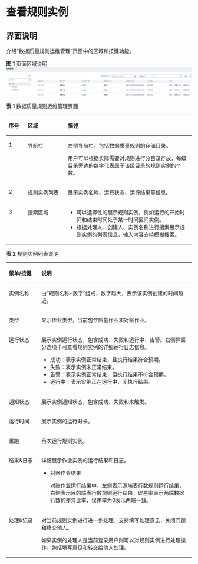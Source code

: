 # 查看规则实例<a name="dgc_01_0714"></a>

## 界面说明<a name="zh-cn_topic_0141836102_section188311212811"></a>

介绍“数据质量规则运维管理“页面中的区域和按键功能。

**图 1**  页面区域说明<a name="fig46351940152219"></a>  
![](figures/页面区域说明.jpg "页面区域说明")

**表 1**  数据质量规则运维管理页面

<a name="zh-cn_topic_0141836102_table1481314118143"></a>
<table><thead align="left"><tr id="zh-cn_topic_0141836102_row481471118149"><th class="cellrowborder" valign="top" width="10.241024102410242%" id="mcps1.2.4.1.1"><p id="zh-cn_topic_0141836102_p3814911161415"><a name="zh-cn_topic_0141836102_p3814911161415"></a><a name="zh-cn_topic_0141836102_p3814911161415"></a>序号</p>
</th>
<th class="cellrowborder" valign="top" width="21.602160216021602%" id="mcps1.2.4.1.2"><p id="zh-cn_topic_0141836102_p14814101118145"><a name="zh-cn_topic_0141836102_p14814101118145"></a><a name="zh-cn_topic_0141836102_p14814101118145"></a>区域</p>
</th>
<th class="cellrowborder" valign="top" width="68.15681568156815%" id="mcps1.2.4.1.3"><p id="zh-cn_topic_0141836102_p108148111142"><a name="zh-cn_topic_0141836102_p108148111142"></a><a name="zh-cn_topic_0141836102_p108148111142"></a>描述</p>
</th>
</tr>
</thead>
<tbody><tr id="zh-cn_topic_0141836102_row3814311171417"><td class="cellrowborder" valign="top" width="10.241024102410242%" headers="mcps1.2.4.1.1 "><p id="zh-cn_topic_0141836102_p28143112140"><a name="zh-cn_topic_0141836102_p28143112140"></a><a name="zh-cn_topic_0141836102_p28143112140"></a>1</p>
</td>
<td class="cellrowborder" valign="top" width="21.602160216021602%" headers="mcps1.2.4.1.2 "><p id="zh-cn_topic_0141836102_p148141211161416"><a name="zh-cn_topic_0141836102_p148141211161416"></a><a name="zh-cn_topic_0141836102_p148141211161416"></a>导航栏</p>
</td>
<td class="cellrowborder" valign="top" width="68.15681568156815%" headers="mcps1.2.4.1.3 "><p id="zh-cn_topic_0141836102_p5814131116144"><a name="zh-cn_topic_0141836102_p5814131116144"></a><a name="zh-cn_topic_0141836102_p5814131116144"></a>左侧导航栏，包括数据质量规则的存储目录。</p>
<p id="zh-cn_topic_0141836102_p891505015526"><a name="zh-cn_topic_0141836102_p891505015526"></a><a name="zh-cn_topic_0141836102_p891505015526"></a>用户可以根据实际需要对规则进行分目录存放，每级目录旁边的数字代表属于该级目录的规则实例的个数。</p>
</td>
</tr>
<tr id="zh-cn_topic_0141836102_row168141111101411"><td class="cellrowborder" valign="top" width="10.241024102410242%" headers="mcps1.2.4.1.1 "><p id="zh-cn_topic_0141836102_p1881411112145"><a name="zh-cn_topic_0141836102_p1881411112145"></a><a name="zh-cn_topic_0141836102_p1881411112145"></a>2</p>
</td>
<td class="cellrowborder" valign="top" width="21.602160216021602%" headers="mcps1.2.4.1.2 "><p id="zh-cn_topic_0141836102_p78152011131420"><a name="zh-cn_topic_0141836102_p78152011131420"></a><a name="zh-cn_topic_0141836102_p78152011131420"></a>规则实例列表</p>
</td>
<td class="cellrowborder" valign="top" width="68.15681568156815%" headers="mcps1.2.4.1.3 "><p id="zh-cn_topic_0141836102_p1081561114149"><a name="zh-cn_topic_0141836102_p1081561114149"></a><a name="zh-cn_topic_0141836102_p1081561114149"></a>展示实例名称、运行状态、运行结果等信息。</p>
</td>
</tr>
<tr id="zh-cn_topic_0141836102_row1281531171415"><td class="cellrowborder" valign="top" width="10.241024102410242%" headers="mcps1.2.4.1.1 "><p id="zh-cn_topic_0141836102_p58151011171419"><a name="zh-cn_topic_0141836102_p58151011171419"></a><a name="zh-cn_topic_0141836102_p58151011171419"></a>3</p>
</td>
<td class="cellrowborder" valign="top" width="21.602160216021602%" headers="mcps1.2.4.1.2 "><p id="zh-cn_topic_0141836102_p781561101412"><a name="zh-cn_topic_0141836102_p781561101412"></a><a name="zh-cn_topic_0141836102_p781561101412"></a>搜索区域</p>
</td>
<td class="cellrowborder" valign="top" width="68.15681568156815%" headers="mcps1.2.4.1.3 "><a name="zh-cn_topic_0141836102_ul1140944611217"></a><a name="zh-cn_topic_0141836102_ul1140944611217"></a><ul id="zh-cn_topic_0141836102_ul1140944611217"><li>可以选择性的展示规则实例，例如运行的开始时间和结束时间处于某一时间区间实例。</li><li>根据处理人、创建人、实例名称进行搜索展示规则实例的列表信息，输入内容支持模糊搜索。</li></ul>
</td>
</tr>
</tbody>
</table>

**表 2**  规则实例列表说明

<a name="zh-cn_topic_0141836102_table23392049482"></a>
<table><thead align="left"><tr id="zh-cn_topic_0141836102_row133391849888"><th class="cellrowborder" valign="top" width="17.580000000000002%" id="mcps1.2.3.1.1"><p id="zh-cn_topic_0141836102_p43401449682"><a name="zh-cn_topic_0141836102_p43401449682"></a><a name="zh-cn_topic_0141836102_p43401449682"></a>菜单/按键</p>
</th>
<th class="cellrowborder" valign="top" width="82.42%" id="mcps1.2.3.1.2"><p id="zh-cn_topic_0141836102_p1434010498813"><a name="zh-cn_topic_0141836102_p1434010498813"></a><a name="zh-cn_topic_0141836102_p1434010498813"></a>说明</p>
</th>
</tr>
</thead>
<tbody><tr id="zh-cn_topic_0141836102_row034054916811"><td class="cellrowborder" valign="top" width="17.580000000000002%" headers="mcps1.2.3.1.1 "><p id="zh-cn_topic_0141836102_p1834020491584"><a name="zh-cn_topic_0141836102_p1834020491584"></a><a name="zh-cn_topic_0141836102_p1834020491584"></a>实例名称</p>
</td>
<td class="cellrowborder" valign="top" width="82.42%" headers="mcps1.2.3.1.2 "><p id="zh-cn_topic_0141836102_p13340114917814"><a name="zh-cn_topic_0141836102_p13340114917814"></a><a name="zh-cn_topic_0141836102_p13340114917814"></a>由“规则名称-数字”组成，数字越大，表示该实例创建的时间越近。</p>
</td>
</tr>
<tr id="row132961841124"><td class="cellrowborder" valign="top" width="17.580000000000002%" headers="mcps1.2.3.1.1 "><p id="p12973417121"><a name="p12973417121"></a><a name="p12973417121"></a>类型</p>
</td>
<td class="cellrowborder" valign="top" width="82.42%" headers="mcps1.2.3.1.2 "><p id="p429715431215"><a name="p429715431215"></a><a name="p429715431215"></a>显示作业类型，当前包含质量作业和对账作业。</p>
</td>
</tr>
<tr id="zh-cn_topic_0141836102_row7340149180"><td class="cellrowborder" valign="top" width="17.580000000000002%" headers="mcps1.2.3.1.1 "><p id="zh-cn_topic_0141836102_p1134013492814"><a name="zh-cn_topic_0141836102_p1134013492814"></a><a name="zh-cn_topic_0141836102_p1134013492814"></a>运行状态</p>
</td>
<td class="cellrowborder" valign="top" width="82.42%" headers="mcps1.2.3.1.2 "><p id="zh-cn_topic_0141836102_p10340134915814"><a name="zh-cn_topic_0141836102_p10340134915814"></a><a name="zh-cn_topic_0141836102_p10340134915814"></a>展示实例运行状态，包含成功、失败和运行中、告警。右侧弹窗分选项卡可查看规则实例的详细运行日志信息。</p>
<a name="ul10658133165918"></a><a name="ul10658133165918"></a><ul id="ul10658133165918"><li>成功：表示实例正常结束，且执行结果符合预期。</li><li>失败：表示实例未正常结束。</li><li>告警：表示实例正常结束，但执行结果不符合预期。</li><li>运行中：表示实例正在运行中，无执行结果。</li></ul>
</td>
</tr>
<tr id="row1971913471773"><td class="cellrowborder" valign="top" width="17.580000000000002%" headers="mcps1.2.3.1.1 "><p id="p1072014479718"><a name="p1072014479718"></a><a name="p1072014479718"></a>通知状态</p>
</td>
<td class="cellrowborder" valign="top" width="82.42%" headers="mcps1.2.3.1.2 "><p id="p272034710710"><a name="p272034710710"></a><a name="p272034710710"></a>展示实例通知状态，包含成功、失败和未触发。</p>
</td>
</tr>
<tr id="row146124812463"><td class="cellrowborder" valign="top" width="17.580000000000002%" headers="mcps1.2.3.1.1 "><p id="p194611648124610"><a name="p194611648124610"></a><a name="p194611648124610"></a>运行时间</p>
</td>
<td class="cellrowborder" valign="top" width="82.42%" headers="mcps1.2.3.1.2 "><p id="p4462124874615"><a name="p4462124874615"></a><a name="p4462124874615"></a>展示实例的运行时长。</p>
</td>
</tr>
<tr id="zh-cn_topic_0141836102_row634014499816"><td class="cellrowborder" valign="top" width="17.580000000000002%" headers="mcps1.2.3.1.1 "><p id="zh-cn_topic_0141836102_p11313111013215"><a name="zh-cn_topic_0141836102_p11313111013215"></a><a name="zh-cn_topic_0141836102_p11313111013215"></a>重跑</p>
</td>
<td class="cellrowborder" valign="top" width="82.42%" headers="mcps1.2.3.1.2 "><p id="zh-cn_topic_0141836102_p1340164912816"><a name="zh-cn_topic_0141836102_p1340164912816"></a><a name="zh-cn_topic_0141836102_p1340164912816"></a>再次运行规则实例。</p>
</td>
</tr>
<tr id="zh-cn_topic_0141836102_row19410632113612"><td class="cellrowborder" valign="top" width="17.580000000000002%" headers="mcps1.2.3.1.1 "><p id="p1980493443110"><a name="p1980493443110"></a><a name="p1980493443110"></a>结果&amp;日志</p>
</td>
<td class="cellrowborder" valign="top" width="82.42%" headers="mcps1.2.3.1.2 "><p id="p676933493118"><a name="p676933493118"></a><a name="p676933493118"></a>详细展示作业实例的运行结果和日志。</p>
<a name="ul399313388161"></a><a name="ul399313388161"></a><ul id="ul399313388161"><li>对账作业结果<p id="p189218544178"><a name="p189218544178"></a><a name="p189218544178"></a>对账作业运行结果中，左侧表示源端表行数规则运行结果，右侧表示目的端表行数规则运行结果，误差率表示两端数据行数的差异比率，误差率为0表示两端一致。</p>
</li></ul>
</td>
</tr>
<tr id="row0251755121315"><td class="cellrowborder" valign="top" width="17.580000000000002%" headers="mcps1.2.3.1.1 "><p id="zh-cn_topic_0141836102_p15286103115372"><a name="zh-cn_topic_0141836102_p15286103115372"></a><a name="zh-cn_topic_0141836102_p15286103115372"></a>处理&amp;记录</p>
</td>
<td class="cellrowborder" valign="top" width="82.42%" headers="mcps1.2.3.1.2 "><p id="zh-cn_topic_0141836102_p354315253369"><a name="zh-cn_topic_0141836102_p354315253369"></a><a name="zh-cn_topic_0141836102_p354315253369"></a>对当前规则实例进行进一步处理。支持填写处理意见，关闭问题和移交他人。</p>
<p id="zh-cn_topic_0141836102_p434074420398"><a name="zh-cn_topic_0141836102_p434074420398"></a><a name="zh-cn_topic_0141836102_p434074420398"></a>如果实例的处理人是当前登录用户则可以对规则实例进行处理操作，包括填写意见和转交给他人处理。</p>
</td>
</tr>
</tbody>
</table>

